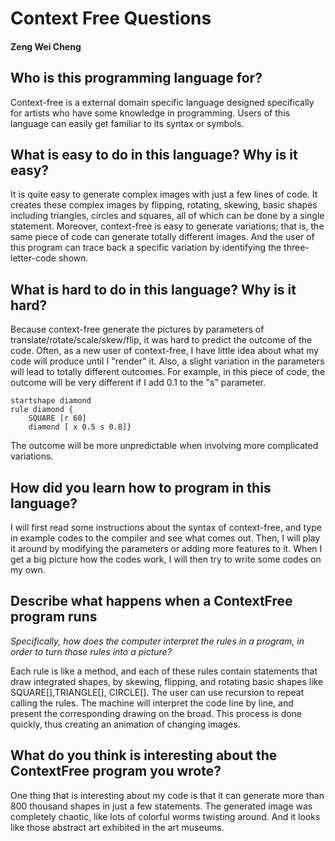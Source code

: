 
# Context Free Questions
#### Zeng Wei Cheng

##  Who is this programming language for?
Context-free is a external domain specific language designed specifically for artists who have some knowledge in programming. Users of this language can easily get familiar to its syntax or symbols.


## What is easy to do in this language? Why is it easy?
It is quite easy to generate complex images with just a few lines of code. It creates these complex images by flipping, rotating, skewing, basic shapes including triangles, circles and squares, all of which can be done by a single statement. Moreover, context-free is easy to generate variations; that is, the same piece of code can generate totally different images. And the user of this program can trace back a specific variation by identifying the three-letter-code shown.


## What is hard to do in this language? Why is it hard?
Because context-free generate the pictures by parameters of translate/rotate/scale/skew/flip, it was hard to predict the outcome of the code. Often, as a new user of context-free, I have little idea about what my code will produce until I "render" it. Also, a slight variation in the parameters will lead to totally different outcomes. For example, in this piece of code, the outcome will be very different if I add 0.1 to the "s" parameter.
```
startshape diamond
rule diamond {
    SQUARE [r 60]
    diamond [ x 0.5 s 0.8]}
```
The outcome will be more unpredictable when involving more complicated variations.
## How did you learn how to program in this language?
I will first read some instructions about the syntax of context-free, and type in example codes to the compiler and see what comes out. Then, I will play it around by modifying the parameters or adding more features to it. When I get a big picture how the codes work, I will then try to write some codes on my own.

## Describe what happens when a ContextFree program runs
_Specifically, how does the computer interpret the rules in a program, in order to turn those rules into a picture?_

Each rule is like a method, and each of these rules contain statements that draw integrated shapes, by skewing, flipping, and rotating basic shapes like SQUARE[],TRIANGLE[], CIRCLE[]. The user can use recursion to repeat calling the rules. The machine will interpret the code line by line, and present the corresponding drawing on the broad. This process is done quickly, thus creating an animation of changing images.

## What do you think is interesting about the ContextFree program you wrote?

One thing that is interesting about my code is that it can generate more than 800 thousand shapes in just a few statements. The generated image was completely chaotic, like lots of colorful worms twisting around. And it looks like those abstract art exhibited in the art museums.
